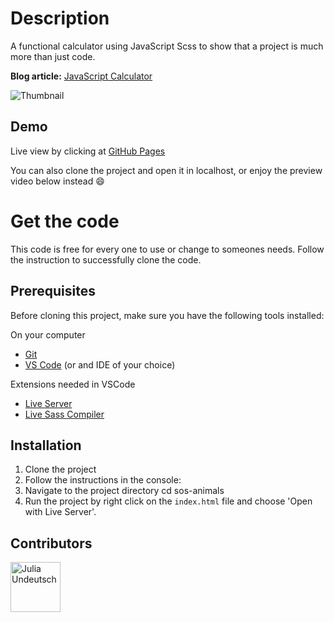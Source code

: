 # Description

A functional calculator using JavaScript Scss to show that a project is much more than just code.

**Blog article:** [JavaScript Calculator](https://yuridevat.hashnode.dev/how-i-got-my-first-job-as-a-developer)

![Thumbnail](https://github.com/YuriDevAT/calculator/blob/main/assets/calculator.png)

## Demo

Live view by clicking at [GitHub Pages](https://yuridevat.github.io/)

You can also clone the project and open it in localhost, or enjoy the preview
video below instead :smile:

<!--https://user-images.githubusercontent.com/54622834/127658950-b1964a1c-dfc3-4853-be04-9c14a35f569c.mov-->

# Get the code

This code is free for every one to use or change to someones needs. Follow the instruction to successfully clone the code.

## Prerequisites

Before cloning this project, make sure you have the following tools installed:

On your computer

- [Git](https://git-scm.com/downloads)
- [VS Code](https://code.visualstudio.com/download) (or and IDE of your choice)

Extensions needed in VSCode

- [Live Server](https://marketplace.visualstudio.com/items?itemName=ritwickdey.LiveServer)
- [Live Sass Compiler](https://marketplace.visualstudio.com/items?itemName=ritwickdey.live-sass)

## Installation

1. Clone the project
2. Follow the instructions in the console:
3. Navigate to the project directory cd sos-animals
4. Run the project by right click on the `index.html` file and choose 'Open with Live Server'.

## Contributors

[//]: contributor-faces

<a href="https://github.com/YuriDevAT"><img src="https://avatars.githubusercontent.com/u/54622834?v=4" title="Julia Undeutsch" width="80" height="80"></a>

[//]: contributor-faces
